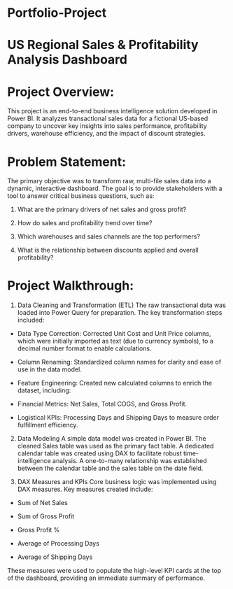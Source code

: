 # Portfolio-Project
# US Regional Sales & Profitability Analysis Dashboard

# Project Overview:
This project is an end-to-end business intelligence solution developed in Power BI. It analyzes transactional sales data for a fictional US-based company to uncover key insights into sales performance, profitability drivers, warehouse efficiency, and the impact of discount strategies.

# Problem Statement:
The primary objective was to transform raw, multi-file sales data into a dynamic, interactive dashboard. The goal is to provide stakeholders with a tool to answer critical business questions, such as:

1) What are the primary drivers of net sales and gross profit?

2) How do sales and profitability trend over time?

3) Which warehouses and sales channels are the top performers?

4) What is the relationship between discounts applied and overall profitability?

# Project Walkthrough:
1. Data Cleaning and Transformation (ETL) The raw transactional data was loaded into Power Query for preparation. The key transformation steps included:

- Data Type Correction: Corrected Unit Cost and Unit Price columns, which were initially imported as text (due to currency symbols), to a decimal number format to enable calculations.

- Column Renaming: Standardized column names for clarity and ease of use in the data model.

- Feature Engineering: Created new calculated columns to enrich the dataset, including:

- Financial Metrics: Net Sales, Total COGS, and Gross Profit.

- Logistical KPIs: Processing Days and Shipping Days to measure order fulfillment efficiency.

2. Data Modeling A simple data model was created in Power BI. The cleaned Sales table was used as the primary fact table. A dedicated calendar table was created using DAX to facilitate robust time-intelligence analysis. A one-to-many relationship was established between the calendar table and the sales table on the date field.

3. DAX Measures and KPIs Core business logic was implemented using DAX measures. Key measures created include:

- Sum of Net Sales

- Sum of Gross Profit

- Gross Profit %

- Average of Processing Days

- Average of Shipping Days

These measures were used to populate the high-level KPI cards at the top of the dashboard, providing an immediate summary of performance.
